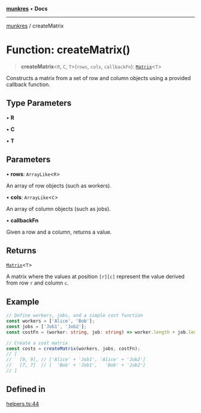 [**munkres**](../README.md) • **Docs**

***

[munkres](../globals.md) / createMatrix

# Function: createMatrix()

> **createMatrix**\<`R`, `C`, `T`\>(`rows`, `cols`, `callbackFn`): [`Matrix`](../type-aliases/Matrix.md)\<`T`\>

Constructs a matrix from a set of row
and column objects using a provided callback function.

## Type Parameters

• **R**

• **C**

• **T**

## Parameters

• **rows**: `ArrayLike`\<`R`\>

An array of row objects (such as workers).

• **cols**: `ArrayLike`\<`C`\>

An array of column objects (such as jobs).

• **callbackFn**

Given a row and a column, returns a value.

## Returns

[`Matrix`](../type-aliases/Matrix.md)\<`T`\>

A matrix where the values at position `[r][c]`
represent the value derived from row `r` and column `c`.

## Example

```typescript
// Define workers, jobs, and a simple cost function
const workers = ['Alice', 'Bob'];
const jobs = ['Job1', 'Job2'];
const costFn = (worker: string, job: string) => worker.length + job.length;

// Create a cost matrix
const costs = createMatrix(workers, jobs, costFn);
// [
//   [9, 9], // ['Alice' + 'Job1', 'Alice' + 'Job2']
//   [7, 7]  // [  'Bob' + 'Job1',   'Bob' + 'Job2']
// ]
```

## Defined in

[helpers.ts:44](https://github.com/havelessbemore/munkres/blob/113202b0c1b467d28937703cda450103cdf776b4/src/helpers.ts#L44)
